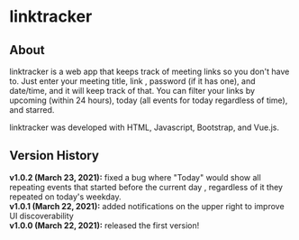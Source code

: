 # linktracker

## About

linktracker is a web app that keeps track of meeting links so you don't have to. Just enter your meeting title, link
, password (if it has one), and date/time, and it will keep track of that. You can filter your links by upcoming
 (within 24 hours), today (all events for today regardless of time), and starred.
 
linktracker was developed with HTML, Javascript, Bootstrap, and Vue.js.

## Version History

**v1.0.2 (March 23, 2021):** fixed a bug where "Today" would show all repeating events that started before the current
 day
, regardless of it they repeated on today's weekday.  
**v1.0.1 (March 22, 2021):** added notifications on the upper right to improve UI discoverability  
**v1.0.0 (March 22, 2021):** released the first version!
